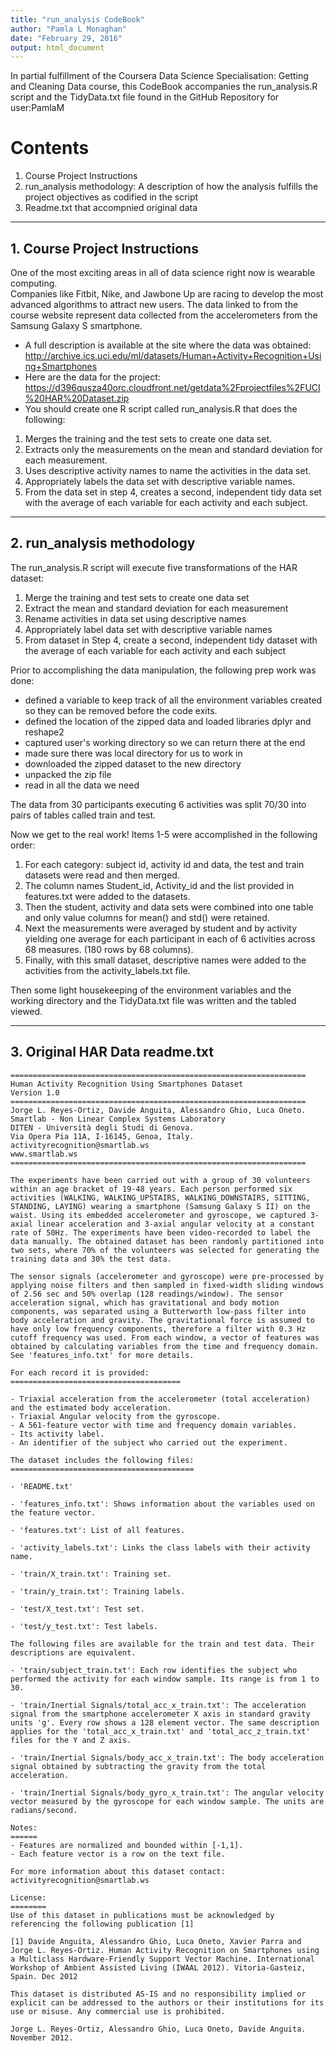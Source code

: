 ```yaml
---
title: "run_analysis CodeBook"
author: "Pamla L Monaghan"
date: "February 29, 2016"
output: html_document
---
```


In partial fulfillment of the Coursera Data Science Specialisation: Getting and Cleaning Data course, this CodeBook accompanies the run_analysis.R script and the TidyData.txt file found in the GitHub Repository for user:PamlaM

# Contents
1. Course Project Instructions
2. run_analysis methodology: A description of how the analysis fulfills the project objectives as codified in the script
3. Readme.txt that accompnied original data

***

## 1. Course Project Instructions
One of the most exciting areas in all of data science right now is wearable computing.   
Companies like Fitbit, Nike, and Jawbone Up are racing to develop the most advanced algorithms to attract new users. The data linked to from the course website represent data collected from the accelerometers from the Samsung Galaxy S smartphone.  
* A full description is available at the site where the data was obtained: http://archive.ics.uci.edu/ml/datasets/Human+Activity+Recognition+Using+Smartphones  
* Here are the data for the project: https://d396qusza40orc.cloudfront.net/getdata%2Fprojectfiles%2FUCI%20HAR%20Dataset.zip  
* You should create one R script called run_analysis.R that does the following:  
1. Merges the training and the test sets to create one data set.  
2. Extracts only the measurements on the mean and standard deviation for each measurement.   
3. Uses descriptive activity names to name the activities in the data set.  
4. Appropriately labels the data set with descriptive variable names.  
5. From the data set in step 4, creates a second, independent tidy data set with the average of each variable for each activity and each subject.

***
## 2. run_analysis methodology

The run_analysis.R script will execute five transformations of the HAR dataset:  
1. Merge the training and test sets to create one data set  
2. Extract the mean and standard deviation for each measurement  
3. Rename activities in data set using descriptive names  
4. Appropriately label data set with descriptive variable names  
5. From dataset in Step 4, create a second, independent tidy dataset with the average of each variable for each activity and each subject  

    
Prior to accomplishing the data manipulation, the following prep work was done:  
* defined a variable to keep track of all the environment variables created so they can be removed before the code exits.  
* defined the location of the zipped data and loaded libraries dplyr and reshape2  
* captured user's working directory so we can return there at the end  
* made sure there was local directory for us to work in  
* downloaded the zipped dataset to the new directory  
* unpacked the zip file  
* read in all the data we need  

The data from 30 participants executing 6 activities was split 70/30 into pairs of tables called train and test.  

Now we get to the real work! Items 1-5 were accomplished in the following order:   
1. For each category: subject id, activity id and data, the test and train datasets were read and then merged.  
4. The column names Student_id, Activity_id and the list provided in features.txt were added to the datasets.  
2. Then the student, activity and data sets were combined into one table and only value columns for mean() and std() were retained.  
5. Next the measurements were averaged by student and by activity yielding one average for each participant in each of 6 activities across 68 measures.  (180 rows by 68 columns).  
3. Finally, with this small dataset, descriptive names were added to the activities from the activity_labels.txt file.  

Then some light housekeeping of the environment variables and the working directory
and the TidyData.txt file was written and the tabled viewed.  

***

## 3. Original HAR Data readme.txt
```
==================================================================
Human Activity Recognition Using Smartphones Dataset
Version 1.0
==================================================================
Jorge L. Reyes-Ortiz, Davide Anguita, Alessandro Ghio, Luca Oneto.
Smartlab - Non Linear Complex Systems Laboratory
DITEN - Università degli Studi di Genova.
Via Opera Pia 11A, I-16145, Genoa, Italy.
activityrecognition@smartlab.ws
www.smartlab.ws
==================================================================

The experiments have been carried out with a group of 30 volunteers within an age bracket of 19-48 years. Each person performed six activities (WALKING, WALKING_UPSTAIRS, WALKING_DOWNSTAIRS, SITTING, STANDING, LAYING) wearing a smartphone (Samsung Galaxy S II) on the waist. Using its embedded accelerometer and gyroscope, we captured 3-axial linear acceleration and 3-axial angular velocity at a constant rate of 50Hz. The experiments have been video-recorded to label the data manually. The obtained dataset has been randomly partitioned into two sets, where 70% of the volunteers was selected for generating the training data and 30% the test data. 

The sensor signals (accelerometer and gyroscope) were pre-processed by applying noise filters and then sampled in fixed-width sliding windows of 2.56 sec and 50% overlap (128 readings/window). The sensor acceleration signal, which has gravitational and body motion components, was separated using a Butterworth low-pass filter into body acceleration and gravity. The gravitational force is assumed to have only low frequency components, therefore a filter with 0.3 Hz cutoff frequency was used. From each window, a vector of features was obtained by calculating variables from the time and frequency domain. See 'features_info.txt' for more details. 

For each record it is provided:
======================================

- Triaxial acceleration from the accelerometer (total acceleration) and the estimated body acceleration.
- Triaxial Angular velocity from the gyroscope. 
- A 561-feature vector with time and frequency domain variables. 
- Its activity label. 
- An identifier of the subject who carried out the experiment.

The dataset includes the following files:
=========================================

- 'README.txt'

- 'features_info.txt': Shows information about the variables used on the feature vector.

- 'features.txt': List of all features.

- 'activity_labels.txt': Links the class labels with their activity name.

- 'train/X_train.txt': Training set.

- 'train/y_train.txt': Training labels.

- 'test/X_test.txt': Test set.

- 'test/y_test.txt': Test labels.

The following files are available for the train and test data. Their descriptions are equivalent. 

- 'train/subject_train.txt': Each row identifies the subject who performed the activity for each window sample. Its range is from 1 to 30. 

- 'train/Inertial Signals/total_acc_x_train.txt': The acceleration signal from the smartphone accelerometer X axis in standard gravity units 'g'. Every row shows a 128 element vector. The same description applies for the 'total_acc_x_train.txt' and 'total_acc_z_train.txt' files for the Y and Z axis. 

- 'train/Inertial Signals/body_acc_x_train.txt': The body acceleration signal obtained by subtracting the gravity from the total acceleration. 

- 'train/Inertial Signals/body_gyro_x_train.txt': The angular velocity vector measured by the gyroscope for each window sample. The units are radians/second. 

Notes: 
======
- Features are normalized and bounded within [-1,1].
- Each feature vector is a row on the text file.

For more information about this dataset contact: activityrecognition@smartlab.ws

License:
========
Use of this dataset in publications must be acknowledged by referencing the following publication [1] 

[1] Davide Anguita, Alessandro Ghio, Luca Oneto, Xavier Parra and Jorge L. Reyes-Ortiz. Human Activity Recognition on Smartphones using a Multiclass Hardware-Friendly Support Vector Machine. International Workshop of Ambient Assisted Living (IWAAL 2012). Vitoria-Gasteiz, Spain. Dec 2012

This dataset is distributed AS-IS and no responsibility implied or explicit can be addressed to the authors or their institutions for its use or misuse. Any commercial use is prohibited.

Jorge L. Reyes-Ortiz, Alessandro Ghio, Luca Oneto, Davide Anguita. November 2012.
```

